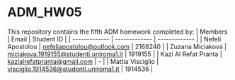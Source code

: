 # ADM_HW05
This repository contains the fifth ADM homework completed by:
| Members  | Email | Student ID |
| ------------- | ------------- | ------------- |
| Nefeli Apostolou  | nefeliapostolou@outlook.com  | 2168240 |
| Zuzana Miciakova  | miciakova.1919155@studenti.uniroma1.it  | 1919155 |
| Kazi Al Refat Pranta  | kazialrefatpranta@gmail.com | - |
| Mattia Visciglio  | visciglio.1914536@studenti.uniroma1.it | 1914536 |
